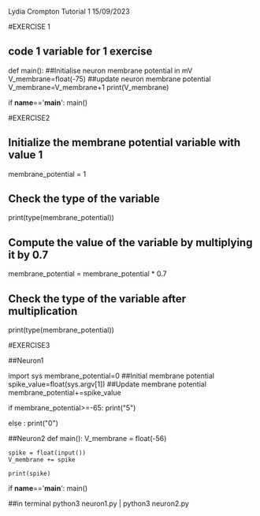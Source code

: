 Lydia Crompton
Tutorial 1
15/09/2023




#EXERCISE 1
## code 1 variable for 1 exercise

def main():
##Initialise neuron membrane potential in mV
    V_membrane=float(-75)
##update neuron membrane potential
    V_membrane=V_membrane+1
    print(V_membrane)

if __name__=='__main__':
    main()



    
#EXERCISE2
## Initialize the membrane potential variable with value 1
membrane_potential = 1

## Check the type of the variable
print(type(membrane_potential))

## Compute the value of the variable by multiplying it by 0.7
membrane_potential = membrane_potential * 0.7

## Check the type of the variable after multiplication
print(type(membrane_potential))




#EXERCISE3

##Neuron1

import sys
membrane_potential=0 ##Initial membrane potential
spike_value=float(sys.argv[1])
    ##Update membrane potential
membrane_potential+=spike_value
    
if membrane_potential>=-65:
   print("5")
   
else :
        print("0")



##Neuron2
def main():
    V_membrane = float(-56)
    
    spike = float(input())
    V_membrane += spike
    
    print(spike)
    
if __name__=='__main__':
    main()

##in terminal 
python3 neuron1.py | python3 neuron2.py
